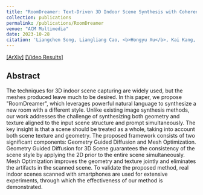 ```yaml
---
title: "RoomDreamer: Text-Driven 3D Indoor Scene Synthesis with Coherent Geometry and Texture"
collection: publications
permalink: /publications/RoomDreamer
venue: "ACM Multimedia"
date: 2023-10-28
citation: 'Liangchen Song, Liangliang Cao, <b>Hongyu Xu</b>, Kai Kang, Feng Tang, Junsong Yuan, Yang Zhao. <i>In the Association for Computing Machinery annual conference on multimedia</i>. <b>ACM Multimedia 2023</b>.'
---
```

[[ArXiv]](https://arxiv.org/abs/2305.11337)
[[Video Results]](https://www.youtube.com/watch?v=p4xgwj4QJcQ)


## Abstract
The techniques for 3D indoor scene capturing are widely used, but the meshes produced leave much to be desired. In this paper, we propose "RoomDreamer", which leverages powerful natural language to synthesize a new room with a different style. Unlike existing image synthesis methods, our work addresses the challenge of synthesizing both geometry and texture aligned to the input scene structure and prompt simultaneously. The key insight is that a scene should be treated as a whole, taking into account both scene texture and geometry. The proposed framework consists of two significant components: Geometry Guided Diffusion and Mesh Optimization. Geometry Guided Diffusion for 3D Scene guarantees the consistency of the scene style by applying the 2D prior to the entire scene simultaneously. Mesh Optimization improves the geometry and texture jointly and eliminates the artifacts in the scanned scene. To validate the proposed method, real indoor scenes scanned with smartphones are used for extensive experiments, through which the effectiveness of our method is demonstrated.
